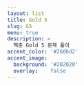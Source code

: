 ```yaml
---
layout: list
title: Gold 5
slug: G5
menu: true
description: >
  백준 Gold 5 문제 풀이
accent_color: '#260bd2'
accent_image:
  background: '#202020'
  overlay:    false
---
```



